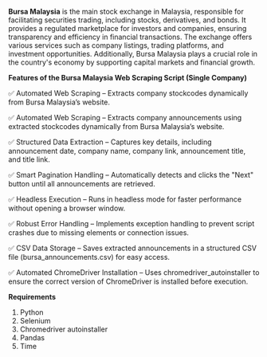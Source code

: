 **Bursa Malaysia** is the main stock exchange in Malaysia, responsible for facilitating securities trading, including stocks, derivatives, and bonds. It provides a regulated marketplace for investors and companies, ensuring transparency and efficiency in financial transactions. The exchange offers various services such as company listings, trading platforms, and investment opportunities. Additionally, Bursa Malaysia plays a crucial role in the country's economy by supporting capital markets and financial growth.

**Features of the Bursa Malaysia Web Scraping Script (Single Company)**

✅ Automated Web Scraping – Extracts company stockcodes dynamically from Bursa Malaysia’s website.

✅ Automated Web Scraping – Extracts company announcements using extracted stockcodes dynamically from Bursa Malaysia’s website.

✅ Structured Data Extraction – Captures key details, including announcement date, company name, company link, announcement title, and title link.

✅ Smart Pagination Handling – Automatically detects and clicks the "Next" button until all announcements are retrieved.

✅ Headless Execution – Runs in headless mode for faster performance without opening a browser window.

✅ Robust Error Handling – Implements exception handling to prevent script crashes due to missing elements or connection issues.

✅ CSV Data Storage – Saves extracted announcements in a structured CSV file (bursa_announcements.csv) for easy access.

✅ Automated ChromeDriver Installation – Uses chromedriver_autoinstaller to ensure the correct version of ChromeDriver is installed before execution.

**Requirements**

1.  Python
2.  Selenium
3.  Chromedriver autoinstaller
4.  Pandas
6.  Time
